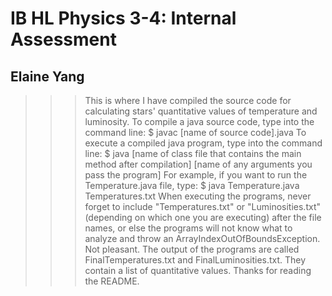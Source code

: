 # IB HL Physics 3-4: Internal Assessment
## Elaine Yang

>>> This is where I have compiled the source code for calculating stars' quantitative values of temperature and luminosity.
>>> To compile a java source code, type into the command line:
    $ javac [name of source code].java
>>> To execute a compiled java program, type into the command line:
    $ java [name of class file that contains the main method after compilation] [name of any arguments you pass the program]
>>> For example, if you want to run the Temperature.java file, type:
    $ java Temperature.java Temperatures.txt
>>> When executing the programs, never forget to include "Temperatures.txt" or "Luminosities.txt" (depending on which one you are executing) after the file names, or else the programs will not know what to analyze and throw an ArrayIndexOutOfBoundsException. Not pleasant.
>>> The output of the programs are called FinalTemperatures.txt and FinalLuminosities.txt. They contain a list of quantitative values.
>>> Thanks for reading the README.
